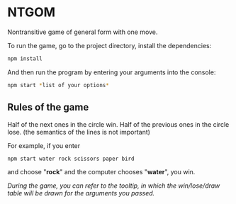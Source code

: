 # NTGOM

Nontransitive game of general form with one move.

To run the game, go to the project directory, install the dependencies:

```sh
npm install
```

And then run the program by entering your arguments into the console:

```sh
npm start *list of your options*
```

## Rules of the game

Half of the next ones in the circle win.
Half of the previous ones in the circle lose.
(the semantics of the lines is not important)

For example, if you enter

```sh
npm start water rock scissors paper bird
```

and choose "**rock**" and the computer chooses "**water**", you win.

*During the game, you can refer to the tooltip, in which the win/lose/draw table will be drawn for the arguments you passed.*
